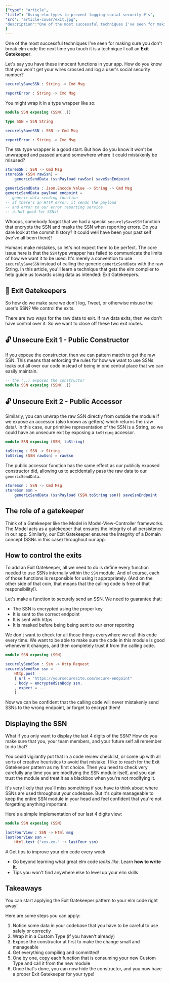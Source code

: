 ```yaml
---
{"type": "article",
"title": "Using elm types to prevent logging social security #'s",
"src": "article-cover/exit.jpg",
"description":"One of the most successful techniques I've seen for making sure you don't break elm code the next time you touch it is a technique I call an *Exit Gatekeeper*."
}
---
```


One of the most successful techniques I've seen for making sure you don't break elm code the next time you touch it is a technique I call an **Exit Gatekeeper**.

Let's say you have these innocent functions in your app. How do you know that you won't get your wires crossed and log a user's social security number?

```elm
securelySaveSSN : String -> Cmd Msg

reportError : String -> Cmd Msg
```


You might wrap it in a type wrapper like so:

```elm
module SSN exposing (SSN(..))

type SSN = SSN String
```

```elm
securelySaveSSN : SSN -> Cmd Msg

reportError : String -> Cmd Msg
```


The `SSN` type wrapper is a good start. But how do you know it won't be unwrapped and passed around somewhere where it could mistakenly be misused?

```elm
storeSSN : SSN -> Cmd Msg
storeSSN (SSN rawSsn) =
    genericSendData (ssnPayload rawSsn) saveSsnEndpoint

genericSendData : Json.Encode.Value -> String -> Cmd Msg
genericSendData payload endpoint =
-- generic data sending function
-- if there's an HTTP error, it sends the payload
-- and error to our error reporting service
-- ⚠️ Not good for SSNs!
```

Whoops, somebody forgot that we had a special `securelySaveSSN` function that encrypts the SSN and masks the SSN when reporting errors. Do you dare look at the commit history? It could well have been your past self (we've all been there)!

Humans make mistakes, so let's not expect them to be perfect. The core issue here is that the `SSN` type wrapper has failed to communicate the limits of how we want it to be used. It's merely a convention to use `securelySaveSSN` instead of calling the generic `genericSendData` with the raw String. In this article, you'll learn a technique that gets the elm compiler to help guide us towards using data as intended: Exit Gatekeepers.

## 🔑 Exit Gatekeepers

So how do we make sure we don't log, Tweet, or otherwise misuse the user's SSN? We control the exits.

There are two ways for the raw data to exit. If raw data exits, then we don't have control over it. So we want to close off these two exit routes.

## 🔓 Unsecure Exit 1 - Public Constructor

If you expose the constructor, then we can pattern match to get the raw SSN. This means that enforcing the rules for how we want to use SSNs leaks out all over our code instead of being in one central place that we can easily maintain.

```elm
-- the (..) exposes the constructor
module SSN exposing (SSN(..))
```

## 🔓 Unsecure Exit 2 - Public Accessor

Similarly, you can unwrap the raw SSN directly from outside the module if we expose an accessor (also known as getters) which returns the /raw data/. In this case, our primitive representation of the SSN is a String, so we could have an unsecure exit by exposing a `toString` accessor.

```elm
module SSN exposing (SSN, toString)

toString : SSN -> String
toString (SSN rawSsn) = rawSsn
```

The public accessor function has the same effect as our publicly exposed constructor did, allowing us to accidentally pass the raw data to our `genericSendData`.

```elm
storeSsn : SSN -> Cmd Msg
storeSsn ssn =
    genericSendData (ssnPayload (SSN.toString ssn)) saveSsnEndpoint
```

## The role of a gatekeeper

Think of a Gatekeeper like the Model in Model-View-Controller frameworks. The Model acts as a gatekeeper that ensures the integrity of all persistence in our app. Similarly, our Exit Gatekeeper ensures the integrity of a Domain concept (SSNs in this case) throughout our app.

## How to control the exits

To add an Exit Gatekeeper, all we need to do is define every function needed to use SSNs internally within the `SSN` module. And of course, each of those functions is responsible for using it appropriately. (And on the other side of that coin, that means that the calling code is free of that responsibility!).

Let's make a function to securely send an SSN. We need to guarantee that:

- The SSN is encrypted using the proper key
- It is sent to the correct endpoint
- It is sent with https
- It is masked before being being sent to our error reporting

We don't want to check for all those things everywhere we call this code every time. We want to be able to make sure the code in this module is good whenever it changes, and then completely trust it from the calling code.

```elm
module SSN exposing (SSN)

securelySendSsn : Ssn -> Http.Request
securelySendSsn ssn =
    Http.post
    { url = "https://yoursecuresite.com/secure-endpoint"
    , body = encryptedSsnBody ssn,
    , expect = ...
    }
```

Now we can be confident that the calling code will never mistakenly send SSNs to the wrong endpoint, or forget to encrypt them!

## Displaying the SSN
What if you only want to display the last 4 digits of the SSN? How do you make sure that you, your team members, and your future self all remember to do that?

You could vigilantly put that in a code review checklist, or come up with all sorts of creative heuristics to avoid that mistake. I like to reach for the Exit Gatekeeper pattern as my first choice. Then you need to check very carefully any time you are modifying the SSN module itself, and you can trust the module and treat it as a blackbox when you're not modifying it.

It's very likely that you'll miss something if you have to think about where SSNs are used throughout your codebase. But it's quite manageable to keep the entire SSN module in your head and feel confident that you're not forgetting anything important.

Here's a simple implementation of our last 4 digits view:

```elm
module SSN exposing (SSN)

lastFourView : SSN -> Html msg
lastFourView ssn =
    Html.text ("xxx-xx-" ++ lastFour ssn)
```

<Signup formId="906002494" buttonText="Get weekly elm tips!">
# Get tips to improve your elm code every week

- Go beyond learning what great elm code *looks like*. Learn **how to write it**.
- Tips you won't find anywhere else to level up your elm skills
</Signup>

## Takeaways

You can start applying the Exit Gatekeeper pattern to your elm code right away!

Here are some steps you can apply:

1. Notice some data in your codebase that you have to be careful to use safely or correctly
2. Wrap it in a Custom Type (if you haven't already)
3. Expose the constructor at first to make the change small and manageable
4. Get everything compiling and committed!
5. One by one, copy each function that is consuming your new Custom Type and call it from the new module
6. Once that's done, you can now hide the constructor, and you now have a proper Exit Gatekeeper for your type!
